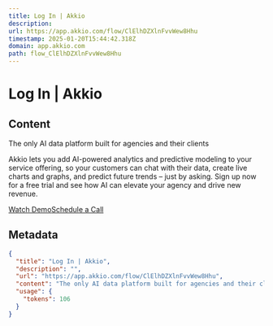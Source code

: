 ```yaml
---
title: Log In | Akkio
description: 
url: https://app.akkio.com/flow/ClElhDZXlnFvvWew8Hhu
timestamp: 2025-01-20T15:44:42.318Z
domain: app.akkio.com
path: flow_ClElhDZXlnFvvWew8Hhu
---
```


# Log In | Akkio



## Content

The only AI data platform built for agencies and their clients

Akkio lets you add AI-powered analytics and predictive modeling to your service offering, so your customers can chat with their data, create live charts and graphs, and predict future trends – just by asking. Sign up now for a free trial and see how AI can elevate your agency and drive new revenue.

[Watch Demo](https://www.youtube.com/watch?v=_4trDBQPOTs)[Schedule a Call](https://www.akkio.com/booking)

## Metadata

```json
{
  "title": "Log In | Akkio",
  "description": "",
  "url": "https://app.akkio.com/flow/ClElhDZXlnFvvWew8Hhu",
  "content": "The only AI data platform built for agencies and their clients\n\nAkkio lets you add AI-powered analytics and predictive modeling to your service offering, so your customers can chat with their data, create live charts and graphs, and predict future trends – just by asking. Sign up now for a free trial and see how AI can elevate your agency and drive new revenue.\n\n[Watch Demo](https://www.youtube.com/watch?v=_4trDBQPOTs)[Schedule a Call](https://www.akkio.com/booking)",
  "usage": {
    "tokens": 106
  }
}
```
